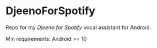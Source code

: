 # DjeenoForSpotify
Repo for my *Djeeno for Spotify* vocal assistant for Android.

Min requirements: Android >= 10
